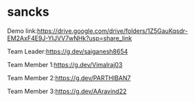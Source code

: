 # sancks

Demo link:https://drive.google.com/drive/folders/1Z5GauKqsdr-EM2AxF4E9J-YIJVV7wNHk?usp=share_link

Team Leader:https://g.dev/saiganesh8654

Team Member 1:https://g.dev/Vimalraj03

Team Member 2:https://g.dev/PARTHIBAN7

Team Member 3:https://g.dev/AAravind22
